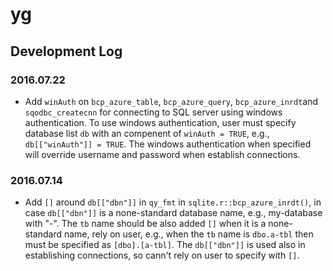 <!-- README.md is generated from README.Rmd. -->
yg
==

Development Log
---------------

### 2016.07.22

-   Add `winAuth` on `bcp_azure_table`, `bcp_azure_query`, `bcp_azure_inrdt`and `sqodbc_createcnn` for connecting to SQL server using windows authentication. To use windows authentication, user must specify database list `db` with an compenent of `winAuth = TRUE`, e.g., `db[["winAuth"]] = TRUE`. The windows authentication when specified will override username and password when establish connections.

### 2016.07.14

-   Add `[]` around `db[["dbn"]]` in `qy_fmt` in `sqlite.r::bcp_azure_inrdt()`, in case `db[["dbn"]]` is a none-standard database name, e.g., my-database with "-". The `tb` name should be also added `[]` when it is a none-standard name, rely on user, e.g., when the `tb` name is `dbo.a-tbl` then must be specified as `[dbo].[a-tbl]`. The `db[["dbn"]]` is used also in establishing connections, so cann't rely on user to specify with `[]`.
